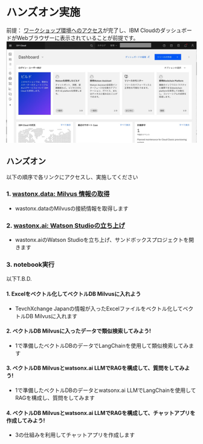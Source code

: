 # ハンズオン実施
前提：
[ワークショップ環境へのアクセス](01_techzone_use_environments.md)が完了し、IBM CloudのダッシュボードがWebブラウザーに表示されていることが前提です。
<img width="800" alt="" src="images/01_2-5-ibmcloud.jpg"><br>

## ハンズオン
以下の順序で各リンクにアクセスし、実施してください

### 1. [wastonx.data: Milvus 情報の取得](watsonx_data_get_milvus_info.md)<br>
- wastonx.dataのMilvusの接続情報を取得します

### 2. [wastonx.ai: Watson Studioの立ち上げ](watsonx_ai_open_watson_studio.md)<br>
- wastonx.aiのWatson Studioを立ち上げ、サンドボックスプロジェクトを開きます

### 3. notebook実行
以下T.B.D.
#### 1. Excelをベクトル化してベクトルDB Milvusに入れよう<br>
- TevchXchange Japanの情報が入ったExcelファイルをベクトル化してベクトルDB Milvusに入れます

#### 2. ベクトルDB Milvusに入ったデータで類似検索してみよう!<br>
- 1で準備したベクトルDBのデータでLangChainを使用して類似検索してみます

#### 3. ベクトルDB Milvusとwatsonx.ai LLMでRAGを構成して、質問をしてみよう!<br>
-  1で準備したベクトルDBのデータとwatsonx.ai LLMでLangChainを使用してRAGを構成し、質問をしてみます

#### 4. ベクトルDB Milvusとwatsonx.ai LLMでRAGを構成して、チャットアプリを作成してみよう!<br>
- 3の仕組みを利用してチャットアプリを作成します



